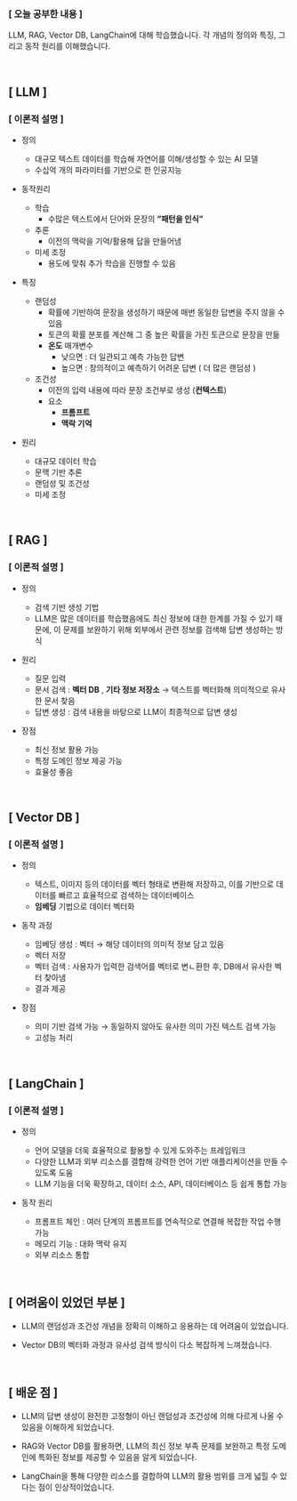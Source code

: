 ### [ 오늘 공부한 내용 ]
LLM, RAG, Vector DB, LangChain에 대해 학습했습니다. 각 개념의 정의와 특징, 그리고 동작 원리를 이해했습니다.

&nbsp;
## [ LLM ]

### [ 이론적 설명 ]

- 정의
    - 대규모 텍스트 데이터를 학습해 자연어를 이해/생성할 수 있는  AI 모델
    - 수십억 개의 파라미터를 기반으로 한 인공지능

- 동작원리
    - 학습
        - 수많은 텍스트에서 단어와 문장의 **”패턴을 인식”**
    - 추론
        - 이전의 맥락을 기억/활용해 답을 만들어냄
    - 미세 조정
        - 용도에 맞춰 추가 학습을 진행할 수 있음
    
- 특징
    - 랜덤성
        - 확률에 기반하여 문장을 생성하기 때문에 매번 동일한 답변을 주지 않을 수 있음
        - 토큰의 확률 분포를 계산해 그 중 높은 확률을 가진 토큰으로 문장을 만듦
        - **온도** 매개변수
            - 낮으면 : 더 일관되고 예측 가능한 답변
            - 높으면 : 창의적이고 예측하기 어려운 답변 ( 더 많은 랜덤성 )
    - 조건성
        - 이전의 입력 내용에 따라 문장 조건부로 생성 (**컨텍스트**)
        - 요소
            - **프롬프트**
            - **맥락 기억**
            
- 원리
    - 대규모 데이터 학습
    - 문맥 기반 추론
    - 랜덤성 및 조건성
    - 미세 조정

&nbsp;
## [ RAG ]

### [ 이론적 설명 ]

- 정의
    - 검색 기반 생성 기법
    - LLM은 많은 데이터를 학습했음에도 최신 정보에 대한 한계를 가질 수 있기 때문에, 이 문제를 보완하기 위해 외부에서 관련 정보를 검색해 답변 생성하는 방식

- 원리
    - 질문 입력
    - 문서 검색 : **벡터 DB** , **기타 정보 저장소** → 텍스트를 벡터화해 의미적으로 유사한 문서 찾음
    - 답변 생성 : 검색 내용을 바탕으로 LLM이 최종적으로 답변 생성

- 장점
    - 최신 정보 활용 가능
    - 특정 도메인 정보 제공 가능
    - 효율성 좋음

&nbsp;
## [ Vector DB ]

### [ 이론적 설명 ]

- 정의
    - 텍스트, 이미지 등의 데이터를 벡터 형태로 변환해 저장하고, 이를 기반으로 데이터를 빠르고 효율적으로 검색하는 데이터베이스
    - **임베딩** 기법으로 데이터 벡터화

- 동작 과정
    - 임베딩 생성 : 벡터 → 해당 데이터의 의미적 정보 담고 있음
    - 벡터 저장
    - 벡터 검색 : 사용자가 입력한 검색어를 벡터로 변ㄴ환한 후, DB에서 유사한 벡터 찾아냄
    - 결과 제공

- 장점
    - 의미 기반 검색 가능 → 동일하지 않아도 유사한 의미 가진 텍스트 검색 가능
    - 고성능 처리

&nbsp;
## [ LangChain ]

### [ 이론적 설명 ]

- 정의
    - 언어 모델을 더욱 효율적으로 활용할 수 있게 도와주는 프레임워크
    - 다양한 LLM과 외부 리소스를 결합해 강력한 언어 기반 애플리케이션을 만들 수 있도록 도움
    - LLM 기능을 더욱 확장하고, 데이터 소스, API, 데이터베이스 등 쉽게 통합 가능

- 동작 원리
    - 프롬프트 체인 : 여러 단계의 프롬프트를 연속적으로 연결해 복잡한 작업 수행 가능
    - 메모리 기능 : 대화 맥락 유지
    - 외부 리소스 통합
    
&nbsp;
## [ 어려움이 있었던 부분 ]
* LLM의 랜덤성과 조건성 개념을 정확히 이해하고 응용하는 데 어려움이 있었습니다.

* Vector DB의 벡터화 과정과 유사성 검색 방식이 다소 복잡하게 느껴졌습니다.

&nbsp;
## [ 배운 점 ]
* LLM의 답변 생성이 완전한 고정형이 아닌 랜덤성과 조건성에 의해 다르게 나올 수 있음을 이해하게 되었습니다.

* RAG와 Vector DB를 활용하면, LLM의 최신 정보 부족 문제를 보완하고 특정 도메인에 특화된 정보를 제공할 수 있음을 알게 되었습니다.

* LangChain을 통해 다양한 리소스를 결합하여 LLM의 활용 범위를 크게 넓힐 수 있다는 점이 인상적이었습니다.
